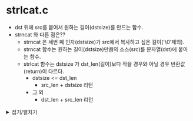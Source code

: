 # strlcat.c
- dst 뒤에 src를 붙여서 원하는 길이(dstsize)를 만드는 함수.
- strncat 와 다른 점은??
	- strncat 은 세번 째 인자(dstsize)가 src에서 복사하고 싶은 길이('\0'제외).
	- strncat 함수는 원하는 길이(dstsize)만큼의 소스(src)를 문자열(dst)에 붙이는 함수.
	- strlcat 함수는 dstsize 가 dst_len(길이)보다 작을 경우와 아닐 경우 반환값(return)이 다르다.
		- dstsize <= dst_len
			- src_len + dstsize 리턴
		- 그 외 
			- dst_len + src_len 리턴

<details markdown="1">
<summary>접기/펼치기</summary>
<!--summary 아래 빈칸 공백 두고 내용을 적는공간-->


```
size_t ft_strlcat(char *dst, const char *src, size_t dstsize)
{
	size_t dst_len;
	size_t src_len;
	size_t i;

	i = 0;
	dst_len = strlen(dst);
	src_len = strlen(src);
	
	if (dstsize <= dst_len)
		return (dstsize + src_len);
	while (src[i] && dst_len + i + 1 < dstsize)
	{
		dst[dst_len + i] = src[i];
		i++;
	}
	dst[dst_len + i] = '\0';
	return (src_len + dst_len);
}
```
</details>
